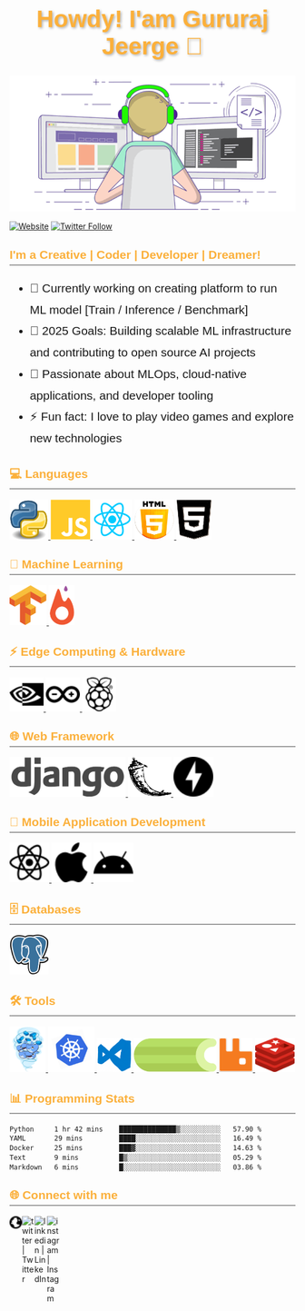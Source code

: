 <div align="center">
  <h1 style="font-family: 'Work Sans', sans-serif; font-size: 3em; color: #FBB03B; text-shadow: 2px 2px 4px rgba(0,0,0,0.3);">
    Howdy! I'am Gururaj Jeerge 👋
  </h1>
</div>

![Hero Image](assets/hero1.gif)

[![Website](https://img.shields.io/badge/website-gururaj.live-blue?style=for-the-badge&logo=google-chrome&logoColor=white)](https://gururaj.live)
[![Twitter Follow](https://img.shields.io/twitter/follow/iamjeerge?style=for-the-badge&logo=twitter&logoColor=white&labelColor=1DA1F2&color=1DA1F2)](https://twitter.com/iamjeerge)

<h2 style="font-family: 'Work Sans', sans-serif; color: #FBB03B; border-bottom: 2px solid #999999; padding-bottom: 5px;">I'm a Creative | Coder | Developer | Dreamer!</h2>

<div style="font-family: 'Work Sans', sans-serif; font-size: 1.5em; line-height: 1.8;">

-   🌱 Currently working on creating platform to run ML model [Train / Inference / Benchmark]
-   🥅 2025 Goals: Building scalable ML infrastructure and contributing to open source AI projects
-   🚀 Passionate about MLOps, cloud-native applications, and developer tooling
-   ⚡ Fun fact: I love to play video games and explore new technologies

</div>

<h2 style="font-family: 'Work Sans', sans-serif; color: #FBB03B; border-bottom: 2px solid #999999; padding-bottom: 5px;">💻 Languages</h2>

<p float="left">
    <a href="https://www.python.org/" target="_blank" >
    <img src="assets/python.png" height="70" />
    </a>
    <a href="https://www.javascript.com/" target="_blank" >
    <img src="assets/javascript.png" height="70" />
    </a>
    <a href="https://reactjs.org/" target="_blank" >
    <img src="assets/reactjs.png" height="70" />
    </a>
    <a href="https://html.com/" target="_blank" >
    <img src="assets/html.png" height="70" />
    </a>
    <a href="https://developer.mozilla.org/en-US/docs/Web/CSS" target="_blank" >
    <img src="assets/css.png" height="70" />
    </a>
</p>

<h2 style="font-family: 'Work Sans', sans-serif; color: #FBB03B; border-bottom: 2px solid #999999; padding-bottom: 5px;">🤖 Machine Learning</h2>

<p float="left">
    <a href="https://www.tensorflow.org/" target="_blank" >
    <img src="assets/tensorflow.png"  height="70" /> 
    </a>
    <a href="https://pytorch.org/" target="_blank" >
    <img src="assets/pytorch.png"  height="70" />
    </a>
</p>

<h2 style="font-family: 'Work Sans', sans-serif; color: #FBB03B; border-bottom: 2px solid #999999; padding-bottom: 5px;">⚡ Edge Computing & Hardware</h2>

<p float="left">
    <a href="https://developer.nvidia.com/embedded/jetson-nano-developer-kit" target="_blank" >
    <img src="assets/nvidia.svg" height="60" />
    </a>
    <a href="https://www.arduino.cc/" target="_blank" >
    <img src="assets/arduino.svg" height="60" />
    </a>
    <a href="https://en.wikipedia.org/wiki/Lidar" target="_blank" >
    <img src="assets/raspberrypi.svg" height="60" />
    </a>
</p>

<h2 style="font-family: 'Work Sans', sans-serif; color: #FBB03B; border-bottom: 2px solid #999999; padding-bottom: 5px;">🌐 Web Framework</h2>

<p float="left">
    <a href="https://www.djangoproject.com/" target="_blank" >
    <img src="assets/django.png" height="70" />
    </a>
    <a href="https://flask.palletsprojects.com/" target="_blank" >
    <img src="assets/flask.png" height="70" />
    </a>
    <a href="https://fastapi.tiangolo.com/" target="_blank" >
    <img src="assets/fastapi.svg" height="70" />
    </a>
</p>

<h2 style="font-family: 'Work Sans', sans-serif; color: #FBB03B; border-bottom: 2px solid #999999; padding-bottom: 5px;">📱 Mobile Application Development</h2>

<p float="left">
    <a href="https://reactnative.dev/" target="_blank" >
    <img src="assets/react.svg" height="70" />
    </a>
    <a href="https://developer.apple.com/ios/" target="_blank" >
    <img src="assets/apple.svg" height="70" />
    </a>
    <a href="https://developer.android.com/" target="_blank" >
    <img src="assets/android.svg" height="70" />
    </a>
</p>

<h2 style="font-family: 'Work Sans', sans-serif; color: #FBB03B; border-bottom: 2px solid #999999; padding-bottom: 5px;">🗄️ Databases</h2>

<p float="left">
    <a href="https://www.postgresql.org/" target="_blank" >
    <img src="assets/postgresql.png" height="70" />
    </a>  
</p>

<h2 style="font-family: 'Work Sans', sans-serif; color: #FBB03B; border-bottom: 2px solid #999999; padding-bottom: 5px;">🛠️ Tools</h2>

<p float="left">
    <a href="https://www.docker.com/" target="_blank" >
    <img src="assets/docker.gif"  height="80" /> 
    </a>
    <a href="https://kubernetes.io/" target="_blank" >
    <img src="assets/k8s.gif"  height="80" />
    </a>
    <a href="https://code.visualstudio.com/" target="_blank" >
    <img src="assets/vscode.gif"  height="60" />
    </a>
    <a href="https://docs.celeryproject.org/" target="_blank" >
    <img src="assets/celery.png"  height="60" />
    </a>
    <a href="https://www.rabbitmq.com/" target="_blank" >
    <img src="assets/rabbitmq.png"  height="60" />
    </a>
    <a href="https://redis.io/" target="_blank" >
    <img src="assets/redis.png"  height="60" />
    </a>
</p>

<h2 style="font-family: 'Work Sans', sans-serif; color: #FBB03B; border-bottom: 2px solid #999999; padding-bottom: 5px;">📊 Programming Stats</h2>

<!--START_SECTION:waka-->

```txt
Python     1 hr 42 mins    ██████████████▒░░░░░░░░░░   57.90 %
YAML       29 mins         ████░░░░░░░░░░░░░░░░░░░░░   16.49 %
Docker     25 mins         ███▓░░░░░░░░░░░░░░░░░░░░░   14.63 %
Text       9 mins          █▒░░░░░░░░░░░░░░░░░░░░░░░   05.29 %
Markdown   6 mins          █░░░░░░░░░░░░░░░░░░░░░░░░   03.86 %
```

<!--END_SECTION:waka-->

<h2 style="font-family: 'Work Sans', sans-serif; color: #FBB03B; border-bottom: 2px solid #999999; padding-bottom: 5px;">🌐 Connect with me</h2>

[<img align="left" alt="gururaj.live" width="22px" src="https://raw.githubusercontent.com/iconic/open-iconic/master/svg/globe.svg" />][website]
[<img align="left" alt="twitter | Twitter" width="22px" src="https://cdn.jsdelivr.net/npm/simple-icons@v3/icons/twitter.svg" />][twitter]
[<img align="left" alt="linkedin | LinkedIn" width="22px" src="https://cdn.jsdelivr.net/npm/simple-icons@v3/icons/linkedin.svg" />][linkedin]
[<img align="left" alt="instagram | Instagram" width="22px" src="https://cdn.jsdelivr.net/npm/simple-icons@v3/icons/instagram.svg" />][instagram]

[website]: https://gururaj.live
[twitter]: https://twitter.com/iamjeerge
[linkedin]: https://in.linkedin.com/in/iamjeerge
[instagram]: http://instagram.com/iamjeerge
